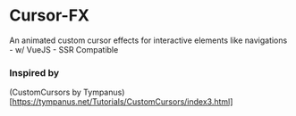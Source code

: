 # Cursor-FX
An animated custom cursor effects for interactive elements like navigations - w/ VueJS - SSR Compatible

### Inspired by
(CustomCursors by Tympanus)[https://tympanus.net/Tutorials/CustomCursors/index3.html]

